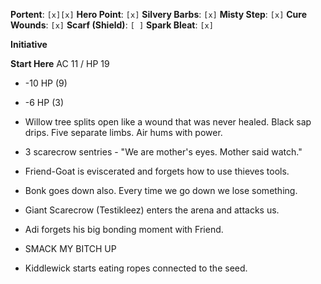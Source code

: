 **Portent**: `[x][x]`
**Hero Point**: `[x]`
**Silvery Barbs**: `[x]`
**Misty Step**: `[x]`
**Cure Wounds**: `[x]`
**Scarf (Shield)**: `[ ]`
**Spark Bleat**: `[x]`

**Initiative**


**Start Here**
AC 11 / HP 19
- -10 HP (9)
- -6 HP (3)

- Willow tree splits open like a wound that was never healed. Black sap drips. Five separate limbs. Air hums with power.
- 3 scarecrow sentries - "We are mother's eyes. Mother said watch."
- Friend-Goat is eviscerated and forgets how to use thieves tools.
- Bonk goes down also. Every time we go down we lose something.
- Giant Scarecrow (Testikleez) enters the arena and attacks us.

- Adi forgets his big bonding moment with Friend.
- SMACK MY BITCH UP
- Kiddlewick starts eating ropes connected to the seed.